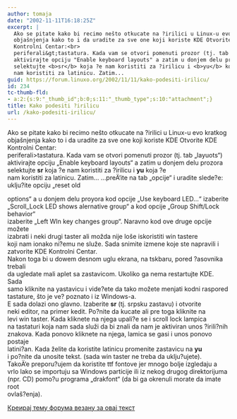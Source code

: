 ```yaml
---
author: tomaja
date: "2002-11-11T16:18:25Z"
excerpt: |
  Ako se pitate kako bi recimo nešto otkucate na ?irilici u Linux-u evo kratkog
  objašnjenja kako to i da uradite za sve one koji koriste KDE Otvorite KDE
  Kontrolni Centar:<br>
  periferali&gt;tastatura. Kada vam se otvori pomenuti prozor (tj. tab "layuots")
  aktivirajte opciju "Enable keyboard layouts" a zatim u donjem delu prozora
  selektujte <b>sr</b> koja ?e nam koristiti za ?irilicu i <b>yu</b> koja ?e
  nam koristiti za latinicu. Zatim...
guid: https://forum.linuxo.org/2002/11/11/kako-podesiti-irilicu/
id: 234
tc-thumb-fld:
- a:2:{s:9:"_thumb_id";b:0;s:11:"_thumb_type";s:10:"attachment";}
title: Kako podesiti ?irilicu
url: /kako-podesiti-irilicu/
---
```

Ako se pitate kako bi recimo nešto otkucate na ?irilici u Linux-u evo kratkog  
objašnjenja kako to i da uradite za sve one koji koriste KDE Otvorite KDE  
Kontrolni Centar:  
periferali>tastatura. Kada vam se otvori pomenuti prozor (tj. tab &#8222;layuots&#8220;)  
aktivirajte opciju &#8222;Enable keyboard layouts&#8220; a zatim u donjem delu prozora  
selektujte **sr** koja ?e nam koristiti za ?irilicu i **yu** koja ?e  
nam koristiti za latinicu. Zatim&#8230;<!--break--> &#8230;preÄ‘ite na tab &#8222;opcije&#8220; i uradite slede?e: uklju?ite opciju &#8222;reset old

  
options&#8220; a u donjem delu proyora kod opcije &#8222;Use keyboard LED&#8230;&#8220; izaberite  
&#8222;Scroll_Lock LED shows alernative group&#8220; a kod opcije &#8222;Group Shift/Lock behavior&#8220;  
izaberite &#8222;Left WIn key changes group&#8220;. Naravno kod ove druge opcije možete  
izabrati i neki drugi taster ali možda nije loše iskoristiti win tastere  
koji nam ionako ni?emu ne služe. Sada snimite izmene koje ste napravili i  
zatvorite KDE Kontrolni Centar.  
Nakon toga bi u dowem desnom uglu ekrana, na tskbaru, pored ?asovnika trebali  
da ugledate mali aplet sa zastavicom. Ukoliko ga nema restartujte KDE. Sada  
samo kliknite na yastavicu i vide?ete da tako možete menjati kodni raspored  
tastature, što je ve? poznato i iz Windows-a.  
E sada dolazi ono glavno. Izaberite **sr** (tj. srpsku zastavu) i otvorite  
neki editor, na primer kedit. Po?nite da kucate ali pre toga kliknite na  
levi win taster. Kada kliknete na njega upali?e se i scroll lock lampica  
na tastaturi koja nam sada služi da bi znali da nam je aktiviran unos ?irili?nih  
znakova. Kada ponovo kliknete na njega, lamica se gasi i unos ponovo postaje  
latini?an. Kada želite da koristite latinicu promenite zastavicu na **yu**  
i po?nite da unosite tekst. (sada win taster ne treba da uklju?ujete).  
TakoÄ‘e preporu?ujem da koristite ttf fontove jer mnogo bolje izgledaju a  
vrlo lako se importuju sa Windows particije ili iz nekog drugog direktorijuma  
(npr. CD) pomo?u programa &#8222;drakfont&#8220; (da bi ga okrenuli morate da imate root  
ovlaš?enja).

[Креирај тему форума везану за овај текст](https://linuxo.org/nova-tema-na-forumu/?se_pid=234)